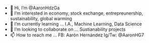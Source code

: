 - 👋 Hi, I’m @AaronHdzGa
- 👀 I’m interested in economy, stock exchange, entrepreunership, sustainability, global warming
- 🌱 I’m currently learning ... I.A., Machine Learning, Data Science 
- 💞️ I’m looking to collaborate on ... Sustianability projects
- 📫 How to reach me ... FB: Aarón Hernández Ig/Tw: @AaronHG7

<!---
AaronHdzGa/AaronHdzGa is a ✨ special ✨ repository because its `README.md` (this file) appears on your GitHub profile.
You can click the Preview link to take a look at your changes.
--->
